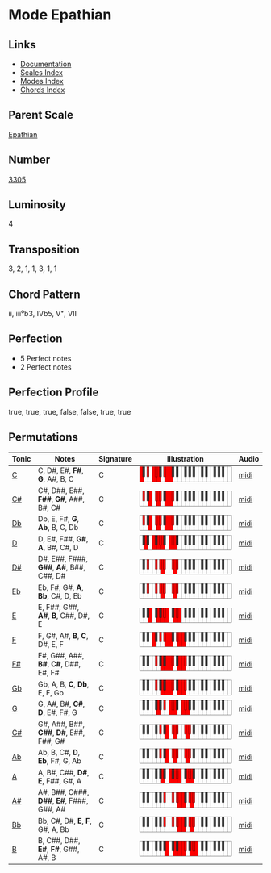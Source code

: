 # Mode Epathian

## Links

- [Documentation](README.md)
- [Scales Index](Scales.md)
- [Modes Index](Modes.md)
- [Chords Index](Chords.md)

## Parent Scale

[Epathian](ScaleEpathian.md)

## Number

[3305](https://ianring.com/musictheory/scales/3305)

## Luminosity

4

## Transposition

3, 2, 1, 1, 3, 1, 1

## Chord Pattern

ii, iii⁰b3, IVb5, V⁺, VII

## Perfection

- 5 Perfect notes
- 2 Perfect notes

## Perfection Profile

true, true, true, false, false, true, true

## Permutations

| Tonic | Notes | Signature | Illustration | Audio |
|-------|-------|-----------|--------------|-------|
| [C](ModeCNaturalEpathian.md) | C, D#, E#, **F#**, **G**, A#, B, C | C | ![CNaturalEpathian](ModeCNaturalEpathian.png) | [midi](https://github.com/edipermadi/music/blob/main/docs/ModeCNaturalEpathian.mid?raw=true) |
| [C#](ModeCSharpEpathian.md) | C#, D##, E##, **F##**, **G#**, A##, B#, C# | C | ![CSharpEpathian](ModeCSharpEpathian.png) | [midi](https://github.com/edipermadi/music/blob/main/docs/ModeCSharpEpathian.mid?raw=true) |
| [Db](ModeDFlatEpathian.md) | Db, E, F#, **G**, **Ab**, B, C, Db | C | ![DFlatEpathian](ModeDFlatEpathian.png) | [midi](https://github.com/edipermadi/music/blob/main/docs/ModeDFlatEpathian.mid?raw=true) |
| [D](ModeDNaturalEpathian.md) | D, E#, F##, **G#**, **A**, B#, C#, D | C | ![DNaturalEpathian](ModeDNaturalEpathian.png) | [midi](https://github.com/edipermadi/music/blob/main/docs/ModeDNaturalEpathian.mid?raw=true) |
| [D#](ModeDSharpEpathian.md) | D#, E##, F###, **G##**, **A#**, B##, C##, D# | C | ![DSharpEpathian](ModeDSharpEpathian.png) | [midi](https://github.com/edipermadi/music/blob/main/docs/ModeDSharpEpathian.mid?raw=true) |
| [Eb](ModeEFlatEpathian.md) | Eb, F#, G#, **A**, **Bb**, C#, D, Eb | C | ![EFlatEpathian](ModeEFlatEpathian.png) | [midi](https://github.com/edipermadi/music/blob/main/docs/ModeEFlatEpathian.mid?raw=true) |
| [E](ModeENaturalEpathian.md) | E, F##, G##, **A#**, **B**, C##, D#, E | C | ![ENaturalEpathian](ModeENaturalEpathian.png) | [midi](https://github.com/edipermadi/music/blob/main/docs/ModeENaturalEpathian.mid?raw=true) |
| [F](ModeFNaturalEpathian.md) | F, G#, A#, **B**, **C**, D#, E, F | C | ![FNaturalEpathian](ModeFNaturalEpathian.png) | [midi](https://github.com/edipermadi/music/blob/main/docs/ModeFNaturalEpathian.mid?raw=true) |
| [F#](ModeFSharpEpathian.md) | F#, G##, A##, **B#**, **C#**, D##, E#, F# | C | ![FSharpEpathian](ModeFSharpEpathian.png) | [midi](https://github.com/edipermadi/music/blob/main/docs/ModeFSharpEpathian.mid?raw=true) |
| [Gb](ModeGFlatEpathian.md) | Gb, A, B, **C**, **Db**, E, F, Gb | C | ![GFlatEpathian](ModeGFlatEpathian.png) | [midi](https://github.com/edipermadi/music/blob/main/docs/ModeGFlatEpathian.mid?raw=true) |
| [G](ModeGNaturalEpathian.md) | G, A#, B#, **C#**, **D**, E#, F#, G | C | ![GNaturalEpathian](ModeGNaturalEpathian.png) | [midi](https://github.com/edipermadi/music/blob/main/docs/ModeGNaturalEpathian.mid?raw=true) |
| [G#](ModeGSharpEpathian.md) | G#, A##, B##, **C##**, **D#**, E##, F##, G# | C | ![GSharpEpathian](ModeGSharpEpathian.png) | [midi](https://github.com/edipermadi/music/blob/main/docs/ModeGSharpEpathian.mid?raw=true) |
| [Ab](ModeAFlatEpathian.md) | Ab, B, C#, **D**, **Eb**, F#, G, Ab | C | ![AFlatEpathian](ModeAFlatEpathian.png) | [midi](https://github.com/edipermadi/music/blob/main/docs/ModeAFlatEpathian.mid?raw=true) |
| [A](ModeANaturalEpathian.md) | A, B#, C##, **D#**, **E**, F##, G#, A | C | ![ANaturalEpathian](ModeANaturalEpathian.png) | [midi](https://github.com/edipermadi/music/blob/main/docs/ModeANaturalEpathian.mid?raw=true) |
| [A#](ModeASharpEpathian.md) | A#, B##, C###, **D##**, **E#**, F###, G##, A# | C | ![ASharpEpathian](ModeASharpEpathian.png) | [midi](https://github.com/edipermadi/music/blob/main/docs/ModeASharpEpathian.mid?raw=true) |
| [Bb](ModeBFlatEpathian.md) | Bb, C#, D#, **E**, **F**, G#, A, Bb | C | ![BFlatEpathian](ModeBFlatEpathian.png) | [midi](https://github.com/edipermadi/music/blob/main/docs/ModeBFlatEpathian.mid?raw=true) |
| [B](ModeBNaturalEpathian.md) | B, C##, D##, **E#**, **F#**, G##, A#, B | C | ![BNaturalEpathian](ModeBNaturalEpathian.png) | [midi](https://github.com/edipermadi/music/blob/main/docs/ModeBNaturalEpathian.mid?raw=true) |

